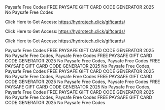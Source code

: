 Paysafe Free Codes FREE PAYSAFE GIFT CARD CODE GENERATOR 2025 No Paysafe Free Codes

Click Here to Get Access: https://hydrotech.click/giftcards/

Click Here to Get Access: https://hydrotech.click/giftcards/

Click Here to Get Access: https://hydrotech.click/giftcards/

Paysafe Free Codes FREE PAYSAFE GIFT CARD CODE GENERATOR 2025 No Paysafe Free Codes, Paysafe Free Codes FREE PAYSAFE GIFT CARD CODE GENERATOR 2025 No Paysafe Free Codes, Paysafe Free Codes FREE PAYSAFE GIFT CARD CODE GENERATOR 2025 No Paysafe Free Codes, Paysafe Free Codes FREE PAYSAFE GIFT CARD CODE GENERATOR 2025 No Paysafe Free Codes, Paysafe Free Codes FREE PAYSAFE GIFT CARD CODE GENERATOR 2025 No Paysafe Free Codes, Paysafe Free Codes FREE PAYSAFE GIFT CARD CODE GENERATOR 2025 No Paysafe Free Codes, Paysafe Free Codes FREE PAYSAFE GIFT CARD CODE GENERATOR 2025 No Paysafe Free Codes, Paysafe Free Codes FREE PAYSAFE GIFT CARD CODE GENERATOR 2025 No Paysafe Free Codes
